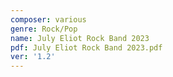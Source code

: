 ```yaml
---
composer: various
genre: Rock/Pop
name: July Eliot Rock Band 2023
pdf: July Eliot Rock Band 2023.pdf
ver: '1.2'
---
```

